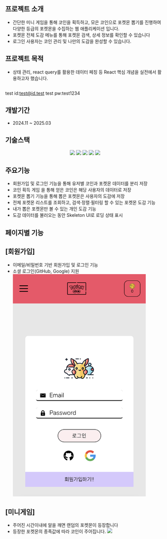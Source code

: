 ## 프로젝트 소개

- 간단한 미니 게임을 통해 코인을 획득하고, 모은 코인으로 포켓몬 뽑기를 진행하여 다양한 등급의 포켓몬을 수집하는 웹 애플리케이션 입니다.
- 포켓몬 전체 도감 메뉴를 통해 포켓몬 검색, 상세 정보를 확인할 수 있습니다
- 로그인 사용자는 코인 관리 및 나만의 도감을 완성할 수 있습니다.

## 프로젝트 목적

- 상태 관리, react query를 활용한 데이터 페칭 등 React 핵심 개념을 실전에서 활용하고자 했습니다.

##

test id:test@id.test
test pw:test1234

## 개발기간

- 2024.11 ~ 2025.03

## 기술스택

<p align="center">
  <img src="https://img.shields.io/badge/Next.js-000000?style=for-the-badge&logo=nextdotjs&logoColor=white"/>
  <img src="https://img.shields.io/badge/React_Context-61DAFB?style=for-the-badge&logo=react&logoColor=white"/>
  <img src="https://img.shields.io/badge/ReactQuery-FF4154?style=for-the-badge&logo=reactquery&logoColor=white"/>
  <img src="https://img.shields.io/badge/TailwindCSS-06B6D4?style=for-the-badge&logo=tailwindcss&logoColor=white"/>
  <img src="https://img.shields.io/badge/Firebase-FFCA28?style=for-the-badge&logo=firebase&logoColor=black"/>
</p>

## 주요기능

- 회원가입 및 로그인 기능을 통해 유저별 코인과 포켓몬 데이터를 분리 저장
- 코인 획득 게임 을 통해 얻은 코인은 해당 사용자의 데이터로 저장
- 포켓몬 뽑기 기능을 통해 뽑은 포켓몬은 사용자의 도감에 저장
- 전체 포켓몬 리스트를 조회하고, 검색·정렬·필터링 할 수 있는 포켓몬 도감 기능
- 내가 뽑은 포켓몬만 볼 수 있는 개인 도감 기능
- 도감 데이터를 불러오는 동안 Skeleton UI로 로딩 상태 표시

## 페이지별 기능

## [회원가입]

- 이메일/비밀번호 기반 회원가입 및 로그인 기능
- 소셜 로그인(GitHub, Google) 지원
  <img src="./public/img/singup_page.png" width="420"/>

## [미니게임]

- 주어진 시간이내에 알을 깨면 랜덤의 포켓몬이 등장합니다
- 등장한 포켓몬의 종족값에 따라 코인이 주어집니다.
  <img src="./public/img/game_page.gif" width="420"/>
